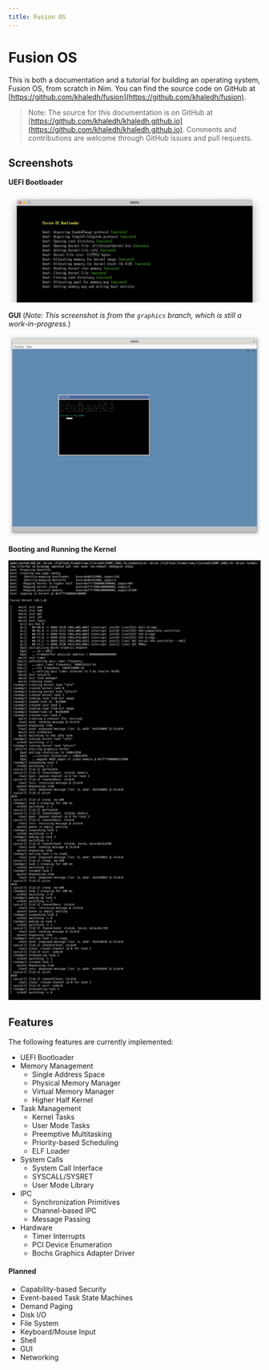 ```yaml
---
title: Fusion OS
---
```


# Fusion OS

This is both a documentation and a tutorial for building an operating system, Fusion OS,
from scratch in Nim. You can find the source code on GitHub at
[https://github.com/khaledh/fusion](https://github.com/khaledh/fusion).

> Note: The source for this documentation is on GitHub at [https://github.com/khaledh/khaledh.github.io](https://github.com/khaledh/khaledh.github.io).
Comments and contributions are welcome through GitHub issues and pull requests.

## Screenshots

**UEFI Bootloader**

![UEFI Bootloader](images/screenshot-bootloader.png)

**GUI** (_Note: This screenshot is from the `graphics` branch, which is still a work-in-progress._)

![Screenshot from the graphics branch](images/screenshot-graphics.png)

**Booting and Running the Kernel**

![Booting and Running Fusion Kernel](images/screenshot-kernel-booting.png)

## Features

The following features are currently implemented:

- UEFI Bootloader
- Memory Management
  - Single Address Space
  - Physical Memory Manager
  - Virtual Memory Manager
  - Higher Half Kernel
- Task Management
  - Kernel Tasks
  - User Mode Tasks
  - Preemptive Multitasking
  - Priority-based Scheduling
  - ELF Loader
- System Calls
  - System Call Interface
  - SYSCALL/SYSRET
  - User Mode Library
- IPC
  - Synchronization Primitives
  - Channel-based IPC
  - Message Passing
- Hardware
  - Timer Interrupts
  - PCI Device Enumeration
  - Bochs Graphics Adapter Driver

#### Planned

- Capability-based Security
- Event-based Task State Machines
- Demand Paging
- Disk I/O
- File System
- Keyboard/Mouse Input
- Shell
- GUI
- Networking

